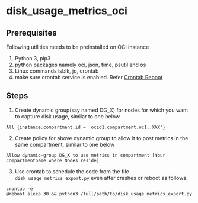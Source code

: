 
# disk_usage_metrics_oci

## Prerequisites
Following utilities needs to be preinstalled on OCI instance
 1. Python 3, pip3
 2. python packages namely oci, json, time, psutil and os
 3. Linux commands lsblk, jq, crontab 
 4. make sure crontab service is enabled. Refer [Crontab Reboot](https://phoenixnap.com/kb/crontab-reboot)
 
## Steps
 1. Create dynamic group(say named DG_X) for nodes for which you want to capture disk usage, similar to one below
 
```
All {instance.compartment.id = 'ocid1.compartment.oc1..XXX'}
```

 2.  Create policy for above dynamic group to allow it to post metrics in the same compartment, similar to one below
```
Allow dynamic-group DG_X to use metrics in compartment [Your Compartmentname where Nodes reside]
```
3. Use crontab to schedule the code from the file `disk_usage_metrics_export.py` even after crashes or reboot as follows.

```
crontab -e
@reboot sleep 30 && python3 /full/path/to/disk_usage_metrics_export.py
```





 
 
 
